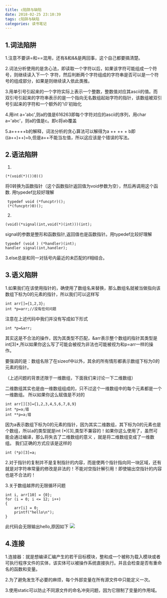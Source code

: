 ```yaml
---
title: c陷阱与缺陷
date: 2018-02-25 23:10:39
tags: c陷阱与缺陷
categories: 读书笔记
---
```

## 1.词法陷阱
1.注意不要讲=和==混用，还有&和&&是两回事，这个自己都要搞清楚。
<!--more-->

2.词法分析使用的是贪心法，即读取一个字符以后，如果该字符可能组成一个符号，则继续读入下一个 字符，然后判断两个字符组成的字符串是否可以是一个符号的组成部分，如果是则继续读入依此类推。

3.用单引号引起来的一个字符实际上表示一个整数，整数值对应其ascii的值。而双引号引起来的字符串表示的是一个指向无名数组起始字符的指针，该数组被双引号引起来的字符和一个额外的'\0'初始化

4.用int a='abc',则a的值是616263即每个字符对应的ascii的序列，用char a='abc'，则a的值是c。即c将ab覆盖

5.a+++++b的解释，词法分析的贪心算法可以解得为a ++ ++ + b即((a++)++)+b,但是a++不能当左值，所以这应该是个错误的写法。
## 2.语法陷阱
1.

	(*(void(*)())0)()
将0转换为函数指针（这个函数指针返回值为void参数为空），然后再调用这个函数.
用typedef比较好理解

	 typedef void (*funcptr)();
     (*(funcptr)0)(); 
2.

	(void)(*signal(int,void(*)(int)))(int);
signal的参数是整形和函数指针,返回值也是函数指针。用typedef比较好理解

    typedef (void ) (*handler)(int);
    handler signal(int,handler);

3.else总是和同一对括号内最近的未匹配的if相结合。
## 3.语义陷阱
1.如果我们在该使用指针的，确使用了数组名来替换，那么数组名就被当做指向该数组下标为0的元素的指针，所以我们可以这样写

	int arr[]={1,2,3};
	int *p=arr;//没有任何问题
注意在上述代码中我们并没有写成如下形式
 
	int *p=&arr;
其实这是不合法的操作，因为其类型不匹配，&arr表示整个数组的指针其类型是int[3]*,所以如果你这么写了可能会被视为非法也可能被视为和p=arr一样的操作。

要强调的是：数组名除了在sizeof中以外，其余的所有情形都表示数组下标为0的元素的指针。

（上述问题的背景还限于一维数组，下面我们来讨论一下二维数组）

二维数组其实也是由一维数组组成的，只不过这个一维数组中的每个元素都是一个一维数组。
所以如果你这么赋值是不对的

	int arr[][3]={1,2,3,4,5,6,7,8,9}
	int *p=a;错
	int **p=a;错
因为a表示数组下标为0的元素的指针，因为其实二维数组，其下标为0的元素也是个数组，所以a的类型就是int (*)[3],类型不兼容的！如果你这么使用了，虽然可能会通过编译，那么将失去了二维数组的意义
，就是将二维数组变成了一维数组。
我们正确的方式应该是这样的

  	int (*p)[3]=a;

2.对于指针的复制并不是复制指针的内容，而是使两个指针指向同一块区域，还有就是对字符串常量的修改是非法的！不能对空指针解引用！即使输出空指针的内容也是不合法的！

3.关于数组越界的无限循环问题

	int i, arr[10] = {0};
	for (i = 0; i <= 12; i++)
	{
		arr[i] = 0;
		printf("hello\n");
	}
此代码会无限输出hello,原因如下
![](https://i.imgur.com/4isVrdE.jpg)
## 4.连接
1.连接器：就是想编译汇编产生的若干目标模块，整和成一个被称为载入模块或者可执行程序文件的实体，该实体可以被操作系统直接执行。并且会检查是否有重命名的函数和变量。

2.为了避免发生不必要的麻烦，每个外部变量在所有源文件中只能定义一次。

3.使用static可以防止不同源文件的命名冲突问题，因为它限制了变量的作用域。
